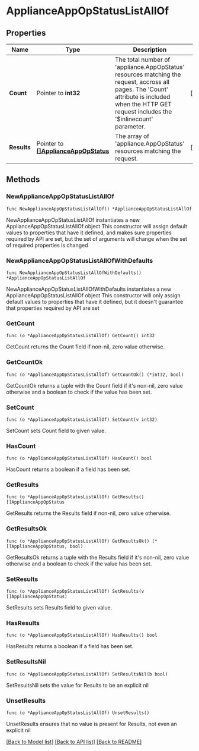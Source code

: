 # ApplianceAppOpStatusListAllOf

## Properties

Name | Type | Description | Notes
------------ | ------------- | ------------- | -------------
**Count** | Pointer to **int32** | The total number of &#39;appliance.AppOpStatus&#39; resources matching the request, accross all pages. The &#39;Count&#39; attribute is included when the HTTP GET request includes the &#39;$inlinecount&#39; parameter. | [optional] 
**Results** | Pointer to [**[]ApplianceAppOpStatus**](ApplianceAppOpStatus.md) | The array of &#39;appliance.AppOpStatus&#39; resources matching the request. | [optional] 

## Methods

### NewApplianceAppOpStatusListAllOf

`func NewApplianceAppOpStatusListAllOf() *ApplianceAppOpStatusListAllOf`

NewApplianceAppOpStatusListAllOf instantiates a new ApplianceAppOpStatusListAllOf object
This constructor will assign default values to properties that have it defined,
and makes sure properties required by API are set, but the set of arguments
will change when the set of required properties is changed

### NewApplianceAppOpStatusListAllOfWithDefaults

`func NewApplianceAppOpStatusListAllOfWithDefaults() *ApplianceAppOpStatusListAllOf`

NewApplianceAppOpStatusListAllOfWithDefaults instantiates a new ApplianceAppOpStatusListAllOf object
This constructor will only assign default values to properties that have it defined,
but it doesn't guarantee that properties required by API are set

### GetCount

`func (o *ApplianceAppOpStatusListAllOf) GetCount() int32`

GetCount returns the Count field if non-nil, zero value otherwise.

### GetCountOk

`func (o *ApplianceAppOpStatusListAllOf) GetCountOk() (*int32, bool)`

GetCountOk returns a tuple with the Count field if it's non-nil, zero value otherwise
and a boolean to check if the value has been set.

### SetCount

`func (o *ApplianceAppOpStatusListAllOf) SetCount(v int32)`

SetCount sets Count field to given value.

### HasCount

`func (o *ApplianceAppOpStatusListAllOf) HasCount() bool`

HasCount returns a boolean if a field has been set.

### GetResults

`func (o *ApplianceAppOpStatusListAllOf) GetResults() []ApplianceAppOpStatus`

GetResults returns the Results field if non-nil, zero value otherwise.

### GetResultsOk

`func (o *ApplianceAppOpStatusListAllOf) GetResultsOk() (*[]ApplianceAppOpStatus, bool)`

GetResultsOk returns a tuple with the Results field if it's non-nil, zero value otherwise
and a boolean to check if the value has been set.

### SetResults

`func (o *ApplianceAppOpStatusListAllOf) SetResults(v []ApplianceAppOpStatus)`

SetResults sets Results field to given value.

### HasResults

`func (o *ApplianceAppOpStatusListAllOf) HasResults() bool`

HasResults returns a boolean if a field has been set.

### SetResultsNil

`func (o *ApplianceAppOpStatusListAllOf) SetResultsNil(b bool)`

 SetResultsNil sets the value for Results to be an explicit nil

### UnsetResults
`func (o *ApplianceAppOpStatusListAllOf) UnsetResults()`

UnsetResults ensures that no value is present for Results, not even an explicit nil

[[Back to Model list]](../README.md#documentation-for-models) [[Back to API list]](../README.md#documentation-for-api-endpoints) [[Back to README]](../README.md)


